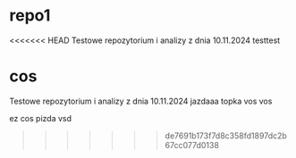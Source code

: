 # repo1
<<<<<<< HEAD
Testowe repozytorium i analizy z dnia 10.11.2024
testtest

cos
=======

Testowe repozytorium i analizy z dnia 10.11.2024 
jazdaaa
topka
vos vos


ez 
cos 
pizda
vsd
>>>>>>> de7691b173f7d8c358fd1897dc2b67cc077d0138
